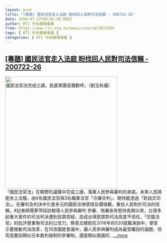 ```yaml
---
layout: post
title: "[專題] 國民法官走入法庭 盼找回人民對司法信賴 - 200722-26"
date: 2020-07-22T09:05:50.000Z
author: RTI 中央廣播電臺
from: https://www.rti.org.tw/news/view/id/2073104
tags: [ RTI 中央廣播電臺 ]
categories: [ RTI 中央廣播電臺 ]
---
```

<!--1595408750000-->
[[專題] 國民法官走入法庭 盼找回人民對司法信賴 - 200722-26](https://www.rti.org.tw/news/view/id/2073104)
------

<div>
<img src="https://static.rti.org.tw/assets/thumbnails/2020/07/22/63b169d1928ec655f388c9ba7f243b00.jpg" width="360" alt="國民法官法完成三讀，民進黨團高聲歡呼。（劉玉秋攝）" title="國民法官法完成三讀，民進黨團高聲歡呼。（劉玉秋攝）"><br>「國民法官法」在朝野抗議聲中完成三讀，落實人民參與審判的承諾。未來人民將能坐上法檯，由6名國民法官與3名職業法官「合審合判」，期待能透過「對話式司法」，在審判及判決中引進多元的國民法律感情及價值觀，重拾人民對於司法的信賴。#記者歐陽夢萍採訪報導人民參與審判 參審、陪審各有堅持長期以來，台灣多起重大案件的司法判決遭到民眾質疑，造成台灣民眾對司法高度不信任，「恐龍法官」的批評更重傷司法的公信力。蔡英文總統在2016年的520就職演說中，便宣示要推動司法改革，在司改國是會議中，讓人民參與審判成為最受矚目的議題，但究竟要採類似日本裁判員制的參審制，還是類似美國的...<a target="_blank" href="https://www.rti.org.tw/news/view/id/2073104">...more</a>
</div>
